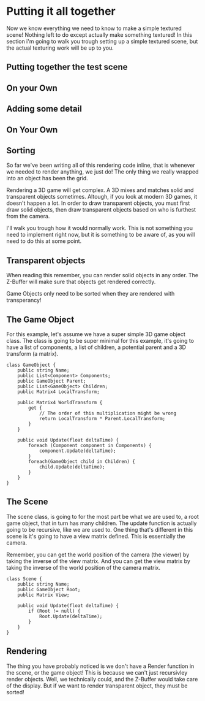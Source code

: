 # Putting it all together

Now we know everything we need to know to make a simple textured scene! Nothing left to do except actually make something textured! In this section i'm going to walk you trough setting up a simple textured scene, but the actual texturing work will be up to you.

## Putting together the test scene

## On your Own

## Adding some detail

## On Your Own

## Sorting

So far we've been writing all of this rendering code inline, that is whenever we needed to render anything, we just do! The only thing we really wrapped into an object has been the grid.

Rendering a 3D game will get complex. A 3D mixes and matches solid and transparent objects sometimes. Altough, if you look at modern 3D games, it doesn't happen a lot. In order to draw transparent objects, you must first draw solid objects, then draw transparent objects based on who is furthest from the camera.

I'll walk you trough how it would normally work. This is not something you need to implement right now, but it is something to be aware of, as you will need to do this at some point.

## Transparent objects
When reading this remember, you can render solid objects in any order. The Z-Buffer will make sure that objects get rendered correctly.

Game Objects only need to be sorted when they are rendered with transperancy!

## The Game Object

For this example, let's assume we have a super simple 3D game object class. The class is going to be super minimal for this example, it's going to have a list of components, a list of children, a potential parent and a 3D transform (a matrix).

```
class GameObject {
    public string Name;
    public List<Component> Components;
    public GameObject Parent;
    public List<GameObject> Children;
    public Matrix4 LocalTransform;
    
    public Matrix4 WorldTransform {
        get {
            // The order of this multiplication might be wrong
            return LocalTransform * Parent.LocalTransform;
        }
    }
    
    public void Update(float deltaTime) {
        foreach (Component component in Components) {
            component.Update(deltaTime);
        }
        foreach(GameObject child in Children) {
            child.Update(deltaTime);
        }
    }
}
```

## The Scene

The scene class, is going to for the most part be what we are used to, a root game object, that in turn has many children. The update function is actually going to be recursive, like we are used to. One thing that's different in this scene is it's going to have a view matrix defined. This is essentially the camera. 

Remember, you can get the world position of the camera (the viewer) by taking the inverse of the view matrix. And you can get the view matrix by taking the inverse of the world position of the camera matrix.

```
class Scene {
    public string Name;
    public GameObject Root;
    public Matrix View;
    
    public void Update(float deltaTime) {
        if (Root != null) {
            Root.Update(deltaTime);
        }
    }
}
```

## Rendering
The thing you have probably noticed is we don't have a Render function in the scene, or the game object! This is because we can't just recursivley render objects. Well, we technically could, and the Z-Buffer would take care of the display. But if we want to render transparent object, they must be sorted!